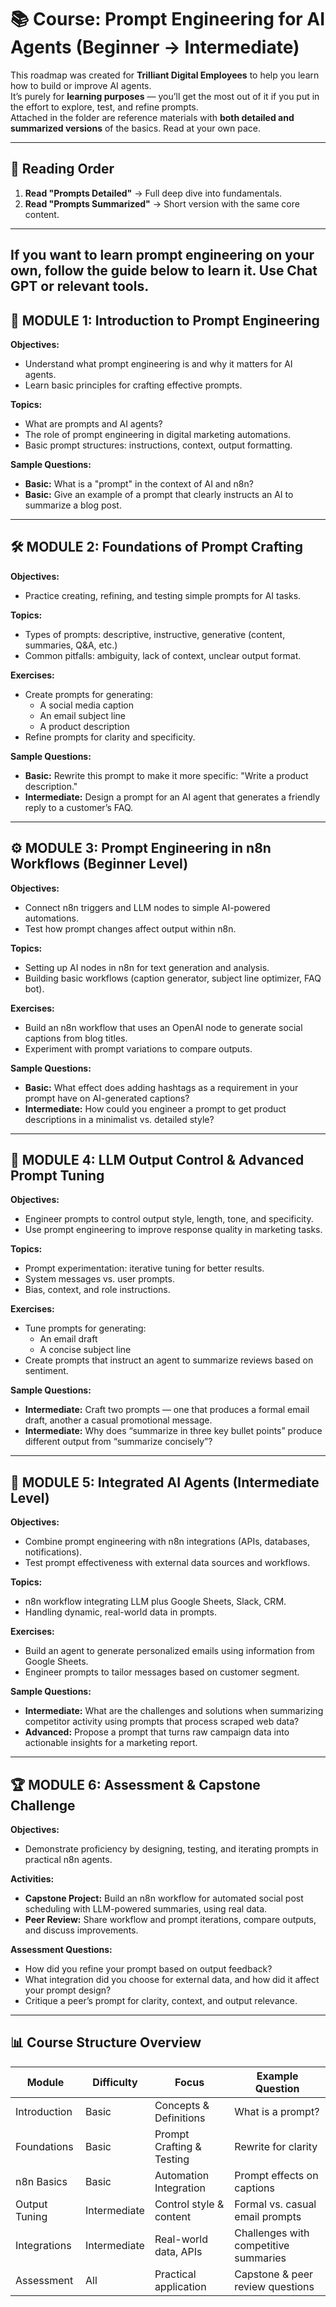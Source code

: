 # 📚 Course: Prompt Engineering for AI Agents (Beginner → Intermediate)

This roadmap was created for **Trilliant Digital Employees** to help you learn how to build or improve AI agents.  
It’s purely for **learning purposes** — you’ll get the most out of it if you put in the effort to explore, test, and refine prompts.  
Attached in the folder are reference materials with **both detailed and summarized versions** of the basics. Read at your own pace.  

---

## 📖 Reading Order
1. **Read "Prompts Detailed"** → Full deep dive into fundamentals.  
2. **Read "Prompts Summarized"** → Short version with the same core content.

---

## If you want to learn prompt engineering on your own, follow the guide below to learn it. Use Chat GPT or relevant tools.

## 📝 MODULE 1: Introduction to Prompt Engineering
**Objectives:**
- Understand what prompt engineering is and why it matters for AI agents.
- Learn basic principles for crafting effective prompts.

**Topics:**
- What are prompts and AI agents?
- The role of prompt engineering in digital marketing automations.
- Basic prompt structures: instructions, context, output formatting.

**Sample Questions:**
- **Basic:** What is a "prompt" in the context of AI and n8n?  
- **Basic:** Give an example of a prompt that clearly instructs an AI to summarize a blog post.

---

## 🛠 MODULE 2: Foundations of Prompt Crafting
**Objectives:**
- Practice creating, refining, and testing simple prompts for AI tasks.

**Topics:**
- Types of prompts: descriptive, instructive, generative (content, summaries, Q&A, etc.)
- Common pitfalls: ambiguity, lack of context, unclear output format.

**Exercises:**
- Create prompts for generating:
  - A social media caption  
  - An email subject line  
  - A product description  
- Refine prompts for clarity and specificity.

**Sample Questions:**
- **Basic:** Rewrite this prompt to make it more specific: "Write a product description."  
- **Intermediate:** Design a prompt for an AI agent that generates a friendly reply to a customer’s FAQ.

---

## ⚙ MODULE 3: Prompt Engineering in n8n Workflows (Beginner Level)
**Objectives:**
- Connect n8n triggers and LLM nodes to simple AI-powered automations.
- Test how prompt changes affect output within n8n.

**Topics:**
- Setting up AI nodes in n8n for text generation and analysis.
- Building basic workflows (caption generator, subject line optimizer, FAQ bot).

**Exercises:**
- Build an n8n workflow that uses an OpenAI node to generate social captions from blog titles.
- Experiment with prompt variations to compare outputs.

**Sample Questions:**
- **Basic:** What effect does adding hashtags as a requirement in your prompt have on AI-generated captions?  
- **Intermediate:** How could you engineer a prompt to get product descriptions in a minimalist vs. detailed style?

---

## 🎯 MODULE 4: LLM Output Control & Advanced Prompt Tuning
**Objectives:**
- Engineer prompts to control output style, length, tone, and specificity.
- Use prompt engineering to improve response quality in marketing tasks.

**Topics:**
- Prompt experimentation: iterative tuning for better results.
- System messages vs. user prompts.
- Bias, context, and role instructions.

**Exercises:**
- Tune prompts for generating:
  - An email draft  
  - A concise subject line  
- Create prompts that instruct an agent to summarize reviews based on sentiment.

**Sample Questions:**
- **Intermediate:** Craft two prompts — one that produces a formal email draft, another a casual promotional message.  
- **Intermediate:** Why does “summarize in three key bullet points” produce different output from “summarize concisely”?

---

## 🔗 MODULE 5: Integrated AI Agents (Intermediate Level)
**Objectives:**
- Combine prompt engineering with n8n integrations (APIs, databases, notifications).
- Test prompt effectiveness with external data sources and workflows.

**Topics:**
- n8n workflow integrating LLM plus Google Sheets, Slack, CRM.
- Handling dynamic, real-world data in prompts.

**Exercises:**
- Build an agent to generate personalized emails using information from Google Sheets.
- Engineer prompts to tailor messages based on customer segment.

**Sample Questions:**
- **Intermediate:** What are the challenges and solutions when summarizing competitor activity using prompts that process scraped web data?  
- **Advanced:** Propose a prompt that turns raw campaign data into actionable insights for a marketing report.

---

## 🏆 MODULE 6: Assessment & Capstone Challenge
**Objectives:**
- Demonstrate proficiency by designing, testing, and iterating prompts in practical n8n agents.

**Activities:**
- **Capstone Project:** Build an n8n workflow for automated social post scheduling with LLM-powered summaries, using real data.  
- **Peer Review:** Share workflow and prompt iterations, compare outputs, and discuss improvements.

**Assessment Questions:**
- How did you refine your prompt based on output feedback?  
- What integration did you choose for external data, and how did it affect your prompt design?  
- Critique a peer’s prompt for clarity, context, and output relevance.

---

## 📊 Course Structure Overview

| Module         | Difficulty   | Focus                          | Example Question                           |
|----------------|--------------|--------------------------------|--------------------------------------------|
| Introduction   | Basic        | Concepts & Definitions         | What is a prompt?                          |
| Foundations    | Basic        | Prompt Crafting & Testing      | Rewrite for clarity                        |
| n8n Basics     | Basic        | Automation Integration         | Prompt effects on captions                 |
| Output Tuning  | Intermediate | Control style & content        | Formal vs. casual email prompts            |
| Integrations   | Intermediate | Real-world data, APIs          | Challenges with competitive summaries      |
| Assessment     | All          | Practical application          | Capstone & peer review questions           |
